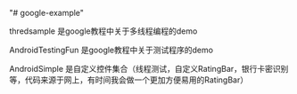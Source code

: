 "# google-example" 

thredsample 是google教程中关于多线程编程的demo


AndroidTestingFun 是google教程中关于测试程序的demo


AndroidSimple 是自定义控件集合（线程测试，自定义RatingBar，银行卡密识别等，代码来源于网上，有时间我会做一个更加方便易用的RatingBar）
